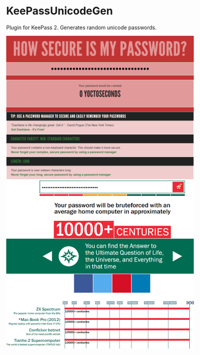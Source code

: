 # KeePassUnicodeGen
Plugin for KeePass 2. Generates random unicode passwords.

![Strong 1](https://raw.githubusercontent.com/TETYYS/KeePassUnicodeGen/master/strong.png)
![Strong 2](https://raw.githubusercontent.com/TETYYS/KeePassUnicodeGen/master/strong2.png)
